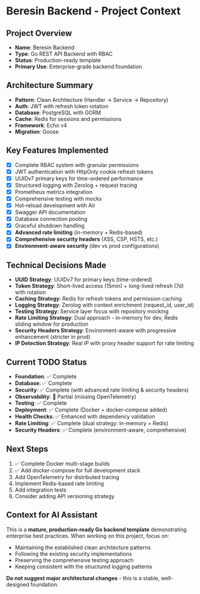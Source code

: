 # Beresin Backend - Project Context

## Project Overview
- **Name**: Beresin Backend
- **Type**: Go REST API Backend with RBAC
- **Status**: Production-ready template
- **Primary Use**: Enterprise-grade backend foundation

## Architecture Summary
- **Pattern**: Clean Architecture (Handler -> Service -> Repository)
- **Auth**: JWT with refresh token rotation
- **Database**: PostgreSQL with GORM
- **Cache**: Redis for sessions and permissions
- **Framework**: Echo v4
- **Migration**: Goose

## Key Features Implemented
- [x] Complete RBAC system with granular permissions
- [x] JWT authentication with HttpOnly cookie refresh tokens  
- [x] UUIDv7 primary keys for time-ordered performance
- [x] Structured logging with Zerolog + request tracing
- [x] Prometheus metrics integration
- [x] Comprehensive testing with mocks
- [x] Hot-reload development with Air
- [x] Swagger API documentation
- [x] Database connection pooling
- [x] Graceful shutdown handling
- [x] **Advanced rate limiting** (in-memory + Redis-based)
- [x] **Comprehensive security headers** (XSS, CSP, HSTS, etc.)
- [x] **Environment-aware security** (dev vs prod configurations)

## Technical Decisions Made
- **UUID Strategy**: UUIDv7 for primary keys (time-ordered)
- **Token Strategy**: Short-lived access (15min) + long-lived refresh (7d) with rotation
- **Caching Strategy**: Redis for refresh tokens and permission caching
- **Logging Strategy**: Zerolog with context enrichment (request_id, user_id)
- **Testing Strategy**: Service layer focus with repository mocking
- **Rate Limiting Strategy**: Dual approach - in-memory for dev, Redis sliding window for production
- **Security Headers Strategy**: Environment-aware with progressive enhancement (stricter in prod)
- **IP Detection Strategy**: Real IP with proxy header support for rate limiting

## Current TODO Status
- **Foundation**: ✅ Complete
- **Database**: ✅ Complete  
- **Security**: ✅ Complete (with advanced rate limiting & security headers)
- **Observability**: 🔄 Partial (missing OpenTelemetry)
- **Testing**: ✅ Complete
- **Deployment**: ✅ Complete (Docker + docker-compose added)
- **Health Checks**: ✅ Enhanced with dependency validation
- **Rate Limiting**: ✅ Complete (dual strategy: in-memory + Redis)
- **Security Headers**: ✅ Complete (environment-aware, comprehensive)

## Next Steps
1. ✅ Complete Docker multi-stage builds
2. ✅ Add docker-compose for full development stack
3. Add OpenTelemetry for distributed tracing
4. Implement Redis-based rate limiting
5. Add integration tests
6. Consider adding API versioning strategy

## Context for AI Assistant
This is a **mature, production-ready Go backend template** demonstrating enterprise best practices. When working on this project, focus on:
- Maintaining the established clean architecture patterns
- Following the existing security implementations  
- Preserving the comprehensive testing approach
- Keeping consistent with the structured logging patterns

**Do not suggest major architectural changes** - this is a stable, well-designed foundation.
